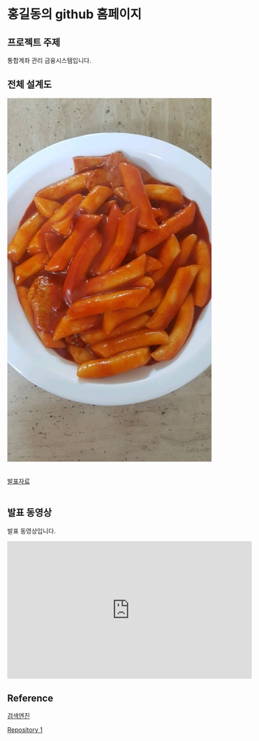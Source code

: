 # 홍길동의 github 홈페이지​

## 프로젝트 주제​

통합계좌 관리 금융시스템입니다.​

## 전체 설계도​

<img src="number1.jpg"/><br> ​

[발표자료](/number2.pdf)<br>​

## 발표 동영상​

발표 동영상입니다.​

<iframe width="560" height="315" src="https://www.youtube.com/embed/wlkPKHzZjEM" frameborder="0" allow="accelerometer; autoplay; clipboard-write; encrypted-media; gyroscope; picture-in-picture" allowfullscreen></iframe>


## Reference​

[검색엔진](https://naver.com)​

[Repository 1](https://Dohui1226.github.io/dohu1226.github.io) 
 
